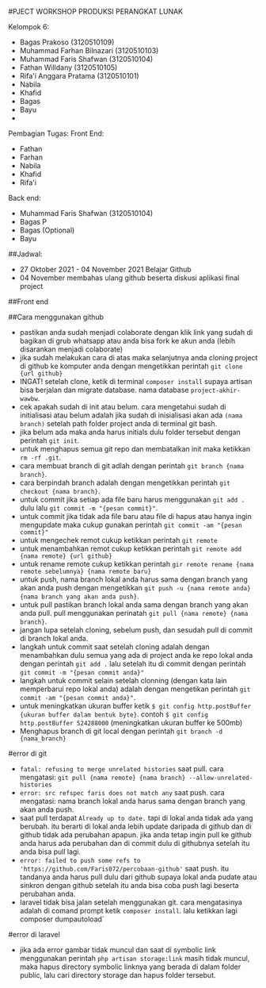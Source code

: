
#PJECT WORKSHOP PRODUKSI PERANGKAT LUNAK

Kelompok 6: 
- Bagas Prakoso (3120510109)
- Muhammad Farhan Bilnazari (3120510103)
- Muhammad Faris Shafwan (3120510104)
- Fathan Willdany (3120510105)
- Rifa'i Anggara Pratama (3120510101)
- Nabila
- Khafid
- Bagas
- Bayu
- 

Pembagian Tugas:
Front End:
- Fathan
- Farhan
- Nabila
- Khafid
- Rifa'i

Back end:
- Muhammad Faris Shafwan (3120510104)
- Bagas P
- Bagas (Optional)
- Bayu


##Jadwal:
- 27 Oktober 2021 - 04 November 2021 Belajar Github
- 04 November membahas ulang github beserta diskusi aplikasi final project


##Front end


##Cara menggunakan github
- pastikan anda sudah menjadi colaborate dengan klik link yang sudah di bagikan di grub whatsapp atau anda bisa fork ke akun anda (lebih disarankan menjadi colaborate)
- jika sudah melakukan cara di atas maka selanjutnya anda cloning project di github ke komputer anda dengan mengetikkan perintah `git clone {url github}`
- INGAT! setelah clone, ketik di terminal `composer install` supaya artisan bisa berjalan dan migrate database. nama database `project-akhir-wawbw`. 
- cek apakah sudah di init atau belum. cara mengetahui sudah di initialisasi atau belum adalah jika sudah di inisialisasi akan ada `(nama branch)` setelah path folder project anda di terminal git bash.
- jika belum ada maka anda harus initials dulu folder tersebut dengan perintah `git init`.
- untuk menghapus semua git repo dan membatalkan init maka ketikkan `rm -rf .git`.
- cara membuat branch di git adlah dengan perintah `git branch {nama branch}`. 
- cara berpindah branch adalah dengan mengetikkan perintah `git checkout {nama branch}`.
- untuk commit jika setiap ada file baru harus menggunakan `git add .` dulu lalu `git commit -m "{pesan commit}"`.
- untuk commit jika tidak ada file baru atau file di hapus atau hanya ingin mengupdate maka cukup gunakan perintah `git commit -am "{pesan commit}"`
- untuk mengechek remot cukup ketikkan perintah `git remote`
- untuk menambahkan remot cukup ketikkan perintah `git remote add {nama remote} {url github}` 
- untuk rename remote cukup ketikkan perintah `gir remote rename {nama remote sebelumnya} {nama remote baru}` 
- untuk push, nama branch lokal anda harus sama dengan branch yang akan anda push dengan mengetikkan `git push -u {nama remote anda} {nama branch yang akan anda push}`.
- untuk pull pastikan branch lokal anda sama dengan branch yang akan anda pull. pull menggunakan perinatah `git pull {nama remote} {nama branch}`.
- jangan lupa setelah cloning, sebelum push, dan sesudah pull di commit di branch lokal anda.
- langkah untuk commit saat setelah cloning adalah dengan menambahkan dulu semua yang ada di project anda ke repo lokal anda dengan perintah `git add .` lalu setelah itu di commit dengan perintah `git commit -m "{pesan commit anda}"` 
- langkah untuk commit selain setelah clonning (dengan kata lain memperbarui repo lokal anda) adalah dengan mengetikan perintah `git commit -am "{pesan commit anda}"`.
- untuk meningkatkan ukuran buffer ketik `$ git config http.postBuffer {ukuran buffer dalam bentuk byte}`. contoh `$ git config http.postBuffer 524288000` (meningkatkan ukuran buffer ke 500mb)
- Menghapus branch di git local dengan perintah `git branch -d {nama_branch}`


#error di git
- `fatal: refusing to merge unrelated histories` saat pull. cara mengatasi: `git pull {nama remote} {nama branch} --allow-unrelated-histories`
- `error: src refspec faris does not match any` saat push. cara mengatasi: nama branch lokal anda harus sama dengan branch yang akan anda push.
- saat pull terdapat `Already up to date.` tapi di lokal anda tidak ada yang berubah. itu berarti di lokal anda lebih update daripada di github dan di github tidak ada perubahan apapun. jika anda tetap ingin pull ke github anda harus ada perubahan dan di commit dulu di githubnya setelah itu anda bisa pull lagi.
- `error: failed to push some refs to 'https://github.com/Faris072/percobaan-github'` saat push. itu tandanya anda harus pull dulu dari github supaya lokal anda pudate atau sinkron dengan github setelah itu anda bisa coba push lagi beserta perubahan anda.
- laravel tidak bisa jalan setelah menggunakan git. cara mengatasinya adalah di comand prompt ketik `composer install`. lalu ketikkan lagi composer dumpautoload`

#error di laravel
- jika ada error gambar tidak muncul dan saat di symbolic link menggunakan perintah `php artisan storage:link` masih tidak muncul, maka hapus directory symbolic linknya yang berada di dalam folder public, lalu cari directory storage dan hapus folder tersebut.

